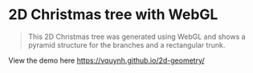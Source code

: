 # 2D Christmas tree with WebGL
> This 2D Christmas tree was generated using WebGL and shows a pyramid structure for the branches and a rectangular trunk.

View the demo here https://vquynh.github.io/2d-geometry/